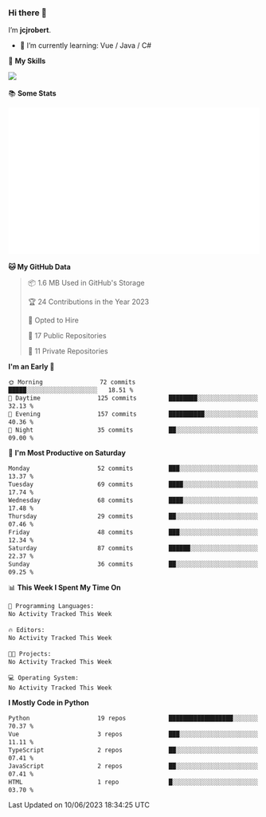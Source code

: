 ### Hi there 👋

I’m **jcjrobert**.

- 🌱 I’m currently learning: Vue / Java / C#

🌟 **My Skills**

![](https://img.shields.io/badge/-Python-3e74a2?style=flat-square&logo=Python&logoColor=fff)

📚 **Some Stats**

![](https://github.com/jcjrobert/github-stats/blob/master/generated/overview.svg)

<!--START_SECTION:waka-->
**🐱 My GitHub Data** 

> 📦 1.6 MB Used in GitHub's Storage 
 > 
> 🏆 24 Contributions in the Year 2023
 > 
> 💼 Opted to Hire
 > 
> 📜 17 Public Repositories 
 > 
> 🔑 11 Private Repositories 
 > 
**I'm an Early 🐤** 

```text
🌞 Morning                72 commits          █████░░░░░░░░░░░░░░░░░░░░   18.51 % 
🌆 Daytime                125 commits         ████████░░░░░░░░░░░░░░░░░   32.13 % 
🌃 Evening                157 commits         ██████████░░░░░░░░░░░░░░░   40.36 % 
🌙 Night                  35 commits          ██░░░░░░░░░░░░░░░░░░░░░░░   09.00 % 
```
📅 **I'm Most Productive on Saturday** 

```text
Monday                   52 commits          ███░░░░░░░░░░░░░░░░░░░░░░   13.37 % 
Tuesday                  69 commits          ████░░░░░░░░░░░░░░░░░░░░░   17.74 % 
Wednesday                68 commits          ████░░░░░░░░░░░░░░░░░░░░░   17.48 % 
Thursday                 29 commits          ██░░░░░░░░░░░░░░░░░░░░░░░   07.46 % 
Friday                   48 commits          ███░░░░░░░░░░░░░░░░░░░░░░   12.34 % 
Saturday                 87 commits          ██████░░░░░░░░░░░░░░░░░░░   22.37 % 
Sunday                   36 commits          ██░░░░░░░░░░░░░░░░░░░░░░░   09.25 % 
```


📊 **This Week I Spent My Time On** 

```text
💬 Programming Languages: 
No Activity Tracked This Week

🔥 Editors: 
No Activity Tracked This Week

🐱‍💻 Projects: 
No Activity Tracked This Week

💻 Operating System: 
No Activity Tracked This Week
```

**I Mostly Code in Python** 

```text
Python                   19 repos            ██████████████████░░░░░░░   70.37 % 
Vue                      3 repos             ███░░░░░░░░░░░░░░░░░░░░░░   11.11 % 
TypeScript               2 repos             ██░░░░░░░░░░░░░░░░░░░░░░░   07.41 % 
JavaScript               2 repos             ██░░░░░░░░░░░░░░░░░░░░░░░   07.41 % 
HTML                     1 repo              █░░░░░░░░░░░░░░░░░░░░░░░░   03.70 % 
```




 Last Updated on 10/06/2023 18:34:25 UTC
<!--END_SECTION:waka-->
